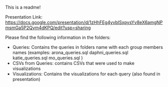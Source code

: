 This is a readme!

Presentation Link: https://docs.google.com/presentation/d/1zHhFEg4yvbISxpysYv8eX6amgNPmsmGa5P2Qvm4dKPQ/edit?usp=sharing

Please find the following information in the folders:

* Queries: Contains the queries in folders name with each group members names
        (examples:
        arona_queries.sql
        daphni_queries.sql
        katie_queries.sql
        mo_queries.sql
        )
* CSVs from Queries: contains CSVs that were used to make visualizations
* Visualizations: Contains the visualizations for each query (also found in presentation)
